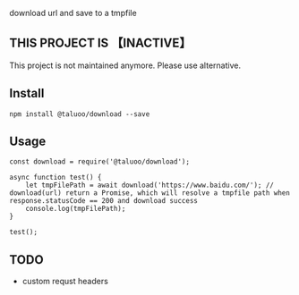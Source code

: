download url and save to a tmpfile

## THIS PROJECT IS 【INACTIVE】
This project is not maintained anymore. Please use alternative.

## Install

```
npm install @taluoo/download --save
```

## Usage

```
const download = require('@taluoo/download');

async function test() {
    let tmpFilePath = await download('https://www.baidu.com/'); // download(url) return a Promise, which will resolve a tmpfile path when response.statusCode == 200 and download success
    console.log(tmpFilePath);
}

test();
```

## TODO

- custom requst headers
